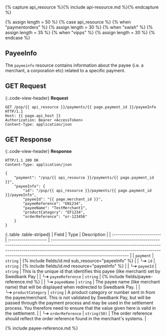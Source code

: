 {% capture api_resource %}{% include api-resource.md %}{% endcapture %}

{% assign length = 50 %}
{% case api_resource %}
    {% when "paymentorders" %}
        {% assign length = 30 %}
    {% when "swish" %}
        {% assign length = 35 %}
    {% when "vipps" %}
        {% assign length = 30 %}
{% endcase %}

## PayeeInfo

The `payeeinfo` resource contains information about the payee (i.e. a merchant,
a corporation etc) related to a specific payment.

## GET Request

{:.code-view-header}
**Request**

```http
GET /psp/{{ api_resource }}/payments/{{ page.payment_id }}/payeeInfo HTTP/1.1
Host: {{ page.api_host }}
Authorization: Bearer <AccessToken>
Content-Type: application/json
```

## GET Response

{:.code-view-header}
**Response**

```http
HTTP/1.1 200 OK
Content-Type: application/json

{
    "payment": "/psp/{{ api_resource }}/payments/{{ page.payment_id }}",
    "payeeInfo": {
        "id": "/psp/{{ api_resource }}/payments/{{ page.payment_id }}/payeeInfo",
        "payeeId": "{{ page.merchant_id }}",
        "payeeReference": "EN1234",
        "payeeName": "TestMerchant1",
        "productCategory": "EF1234",
        "orderReference": "or-123456"
    }
}
```

{:.table .table-striped}
| Field                     | Type                 | Description                                                                                                                                                                                                                                                                       |
| :------------------------ | :------------------- | :-------------------------------------------------------------------------------------------------------------------------------------------------------------------------------------------------------------------------------------------------------------------------------- |
| `payment`                 | `string`             | {% include fields/id.md sub_resource="payeeInfo" %}                                                                                                                                                                                                                    |
| └➔&nbsp;`id`              | `string`             | {% include fields/id.md resource="payeeInfo" %}                                                                                                                                                                                                                        |
| └➔&nbsp;`payeeId`         | `string`             | This is the unique id that identifies this payee (like merchant) set by Swedbank Pay                                                                                                                                                                                              |
| └➔&nbsp;`payeeReference`  | `string` | {% include fields/payee-reference.md %}                                                                                                                                                                                    |
| └➔&nbsp;`payeeName`       | `string`             | The payee name (like merchant name) that will be displayed when redirected to Swedbank Pay.                                                                                                                                                                           |
| └➔&nbsp;`productCategory` | `string`             | A product category or number sent in from the payee/merchant. This is not validated by Swedbank Pay, but will be passed through the payment process and may be used in the settlement process. You therefore need to ensure that the value given here is valid in the settlement. |
| └➔&nbsp;`orderReference`  | `string(50)`         | The order reference should reflect the order reference found in the merchant's systems.                                                                                                                                                                                           |

{% include payee-reference.md %}
